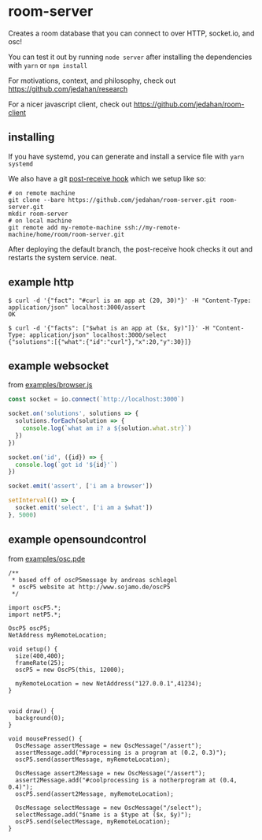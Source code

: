 # room-server

Creates a room database that you can connect to over HTTP, socket.io, and osc!

You can test it out by running `node server` after installing the dependencies with `yarn` or `npm install`

For motivations, context, and philosophy, check out https://github.com/jedahan/research

For a nicer javascript client, check out https://github.com/jedahan/room-client

## installing

If you have systemd, you can generate and install a service file with `yarn systemd`

We also have a git [post-receive hook](./hooks/post-receive) which we setup like so:

    # on remote machine
    git clone --bare https://github.com/jedahan/room-server.git room-server.git
    mkdir room-server
    # on local machine
    git remote add my-remote-machine ssh://my-remote-machine/home/room/room-server.git

After deploying the default branch, the post-receive hook checks it out and restarts the system service. neat.

## example http

    $ curl -d '{"fact": "#curl is an app at (20, 30)"}' -H "Content-Type: application/json" localhost:3000/assert
    OK

    $ curl -d '{"facts": ["$what is an app at ($x, $y)"]}' -H "Content-Type: application/json" localhost:3000/select
    {"solutions":[{"what":{"id":"curl"},"x":20,"y":30}]}

## example websocket

from [examples/browser.js](examples/browser.js)

```javascript
const socket = io.connect(`http://localhost:3000`)

socket.on('solutions', solutions => {
  solutions.forEach(solution => {
    console.log(`what am i? a ${solution.what.str}`)
  })
})

socket.on('id', ({id}) => {
  console.log(`got id '${id}'`)
})

socket.emit('assert', ['i am a browser'])

setInterval(() => {
  socket.emit('select', ['i am a $what'])
}, 5000)
```

## example opensoundcontrol

from [examples/osc.pde](examples/osc.pde)

```processing
/**
 * based off of oscP5message by andreas schlegel
 * oscP5 website at http://www.sojamo.de/oscP5
 */

import oscP5.*;
import netP5.*;

OscP5 oscP5;
NetAddress myRemoteLocation;

void setup() {
  size(400,400);
  frameRate(25);
  oscP5 = new OscP5(this, 12000);

  myRemoteLocation = new NetAddress("127.0.0.1",41234);
}


void draw() {
  background(0);
}

void mousePressed() {
  OscMessage assertMessage = new OscMessage("/assert");
  assertMessage.add("#processing is a program at (0.2, 0.3)");
  oscP5.send(assertMessage, myRemoteLocation);

  OscMessage assert2Message = new OscMessage("/assert");
  assert2Message.add("#coolprocessing is a notherprogram at (0.4, 0.4)");
  oscP5.send(assert2Message, myRemoteLocation);

  OscMessage selectMessage = new OscMessage("/select");
  selectMessage.add("$name is a $type at ($x, $y)");
  oscP5.send(selectMessage, myRemoteLocation);
}
```
